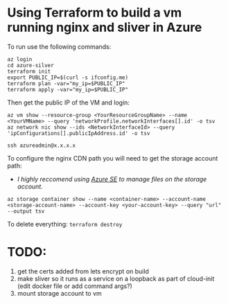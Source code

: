 # Using Terraform to build a vm running nginx and sliver in Azure
To run use the following commands:

```
az login
cd azure-silver
terraform init
export PUBLIC_IP=$(curl -s ifconfig.me)
terraform plan -var="my_ip=$PUBLIC_IP"
terraform apply -var="my_ip=$PUBLIC_IP"
```

Then get the public IP of the VM and login:
```
az vm show --resource-group <YourResourceGroupName> --name <YourVMName> --query 'networkProfile.networkInterfaces[].id' -o tsv
az network nic show --ids <NetworkInterfaceId> --query 'ipConfigurations[].publicIpAddress.id' -o tsv

ssh azureadmin@x.x.x.x
```
To configure the nginx CDN path you will need to get the storage account path:
- *I highly reccomend using [Azure SE](https://azure.microsoft.com/en-us/products/storage/storage-explorer) to manage files on the storage account.*
```
az storage container show --name <container-name> --account-name <storage-account-name> --account-key <your-account-key> --query "url" --output tsv
```


To delete everything:
`terraform destroy`


# TODO:
1. get the certs added from lets encrypt on build
2. make sliver so it runs as a service on a loopback as part of cloud-init (edit docker file or add command args?)
3. mount storage account to vm
